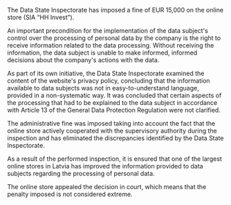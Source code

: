 The Data State Inspectorate has imposed a fine of EUR 15,000 on the online store (SIA “HH Invest”).

An important precondition for the implementation of the data subject's control over the processing of personal data by the company is the right to receive information related to the data processing. Without receiving the information, the data subject is unable to make informed, informed decisions about the company's actions with the data.

As part of its own initiative, the Data State Inspectorate examined the content of the website's privacy policy, concluding that the information available to data subjects was not in easy-to-understand language, provided in a non-systematic way. It was concluded that certain aspects of the processing that had to be explained to the data subject in accordance with Article 13 of the General Data Protection Regulation were not clarified.

The administrative fine was imposed taking into account the fact that the online store actively cooperated with the supervisory authority during the inspection and has eliminated the discrepancies identified by the Data State Inspectorate.

As a result of the performed inspection, it is ensured that one of the largest online stores in Latvia has improved the information provided to data subjects regarding the processing of personal data.

The online store appealed the decision in court, which means that the penalty imposed is not considered extreme.

